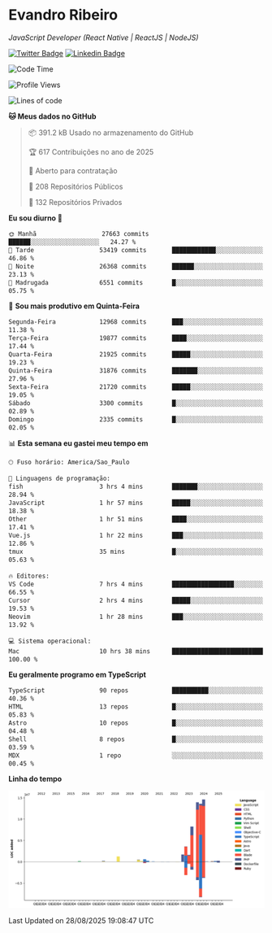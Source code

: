 # Evandro **Ribeiro**

*JavaScript Developer (React Native | ReactJS | NodeJS)*

[![Twitter Badge](https://img.shields.io/badge/-@ribeiroevandro-201B2D?style=flat-square&labelColor=201B2D&logo=twitter&logoColor=white&link=https://twitter.com/ribeiroevandro)](https://twitter.com/ribeiroevandro) 
[![Linkedin Badge](https://img.shields.io/badge/-Evandro%20Ribeiro-201B2D?style=flat-square&logo=Linkedin&logoColor=white&link=https://www.linkedin.com/in/ribeiroevandro)](https://www.linkedin.com/in/ribeiroevandro) 


<!--START_SECTION:waka-->
![Code Time](http://img.shields.io/badge/Code%20Time-4%2C629%20hrs%2055%20mins-blue)

![Profile Views](http://img.shields.io/badge/Visualizac%C3%B5es%20do%20perfil-3-blue)

![Lines of code](https://img.shields.io/badge/Desde%20o%20Hello%20World%20eu%20escrevi-61.0%20million%20linhas%20de%20c%C3%B3digo-blue)

**🐱 Meus dados no GitHub** 

> 📦 391.2 kB Usado no armazenamento do GitHub 
 > 
> 🏆 617 Contribuições no ano de 2025
 > 
> 💼 Aberto para contratação
 > 
> 📜 208 Repositórios Públicos 
 > 
> 🔑 132 Repositórios Privados 
 > 
**Eu sou diurno 🐤** 

```text
🌞 Manhã                  27663 commits       ██████░░░░░░░░░░░░░░░░░░░   24.27 % 
🌆 Tarde                  53419 commits       ████████████░░░░░░░░░░░░░   46.86 % 
🌃 Noite                  26368 commits       ██████░░░░░░░░░░░░░░░░░░░   23.13 % 
🌙 Madrugada              6551 commits        █░░░░░░░░░░░░░░░░░░░░░░░░   05.75 % 
```
📅 **Sou mais produtivo em Quinta-Feira** 

```text
Segunda-Feira            12968 commits       ███░░░░░░░░░░░░░░░░░░░░░░   11.38 % 
Terça-Feira              19877 commits       ████░░░░░░░░░░░░░░░░░░░░░   17.44 % 
Quarta-Feira             21925 commits       █████░░░░░░░░░░░░░░░░░░░░   19.23 % 
Quinta-Feira             31876 commits       ███████░░░░░░░░░░░░░░░░░░   27.96 % 
Sexta-Feira              21720 commits       █████░░░░░░░░░░░░░░░░░░░░   19.05 % 
Sábado                   3300 commits        █░░░░░░░░░░░░░░░░░░░░░░░░   02.89 % 
Domingo                  2335 commits        █░░░░░░░░░░░░░░░░░░░░░░░░   02.05 % 
```


📊 **Esta semana eu gastei meu tempo em** 

```text
🕑︎ Fuso horário: America/Sao_Paulo

💬 Linguagens de programação: 
fish                     3 hrs 4 mins        ███████░░░░░░░░░░░░░░░░░░   28.94 % 
JavaScript               1 hr 57 mins        █████░░░░░░░░░░░░░░░░░░░░   18.38 % 
Other                    1 hr 51 mins        ████░░░░░░░░░░░░░░░░░░░░░   17.41 % 
Vue.js                   1 hr 22 mins        ███░░░░░░░░░░░░░░░░░░░░░░   12.86 % 
tmux                     35 mins             █░░░░░░░░░░░░░░░░░░░░░░░░   05.63 % 

🔥 Editores: 
VS Code                  7 hrs 4 mins        █████████████████░░░░░░░░   66.55 % 
Cursor                   2 hrs 4 mins        █████░░░░░░░░░░░░░░░░░░░░   19.53 % 
Neovim                   1 hr 28 mins        ███░░░░░░░░░░░░░░░░░░░░░░   13.92 % 

💻 Sistema operacional: 
Mac                      10 hrs 38 mins      █████████████████████████   100.00 % 
```

**Eu geralmente programo em TypeScript** 

```text
TypeScript               90 repos            ██████████░░░░░░░░░░░░░░░   40.36 % 
HTML                     13 repos            █░░░░░░░░░░░░░░░░░░░░░░░░   05.83 % 
Astro                    10 repos            █░░░░░░░░░░░░░░░░░░░░░░░░   04.48 % 
Shell                    8 repos             █░░░░░░░░░░░░░░░░░░░░░░░░   03.59 % 
MDX                      1 repo              ░░░░░░░░░░░░░░░░░░░░░░░░░   00.45 % 
```



**Linha do tempo**

![Lines of Code chart](https://raw.githubusercontent.com/ribeiroevandro/ribeiroevandro/main/assets/bar_graph.png)


 Last Updated on 28/08/2025 19:08:47 UTC
<!--END_SECTION:waka-->
